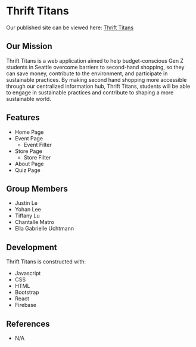 # Thrift Titans
Our published site can be viewed here: [Thrift Titans](https://info442-green-beans.web.app/)

## Our Mission

Thrift Titans is a web application aimed to help budget-conscious Gen Z students in Seattle overcome barriers to second-hand shopping, so they can save money, contribute to the environment, and participate in sustainable practices. By making second hand shopping more accessible through our centralized information hub, Thrift Titans, students will be able to engage in sustainable practices and contribute to shaping a more sustainable world. 

## Features

* Home Page
* Event Page
	* Event Filter
* Store Page
	* Store Filter
* About Page
* Quiz Page

## Group Members
* Justin Le
* Yohan Lee
* Tiffany Lu
* Chantalle Matro
* Ella Gabrielle Uchtmann


## Development
Thrift Titans is constructed with:

* Javascript
* CSS
* HTML
* Bootstrap
* React
* Firebase

## References
* N/A
